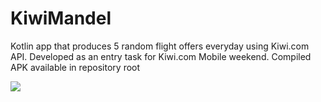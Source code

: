 # KiwiMandel
Kotlin app that produces 5 random flight offers everyday using Kiwi.com API. Developed as an entry task for Kiwi.com Mobile weekend.
Compiled APK available in repository root

![](preview.gif)
